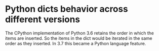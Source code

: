 # Python dicts behavior across different versions

The CPython implementation of Python 3.6 retains the order
in which the items are inserted. So the items in the dict
would be iterated in the same order as they inserted.
In 3.7 this became a Python language feature.
<!--stackedit_data:
eyJoaXN0b3J5IjpbLTQ5ODE1MTgzM119
-->